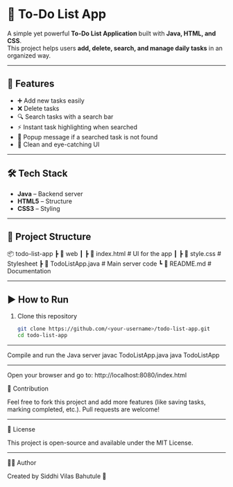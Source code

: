 # 📝 To-Do List App

A simple yet powerful **To-Do List Application** built with **Java, HTML, and CSS**.  
This project helps users **add, delete, search, and manage daily tasks** in an organized way.  

---

## 🚀 Features
- ➕ Add new tasks easily  
- ❌ Delete tasks  
- 🔍 Search tasks with a search bar  
- ⚡ Instant task highlighting when searched  
- 📢 Popup message if a searched task is not found  
- 🎨 Clean and eye-catching UI  

---

## 🛠️ Tech Stack
- **Java** – Backend server  
- **HTML5** – Structure  
- **CSS3** – Styling  

---

## 📂 Project Structure
📦 todo-list-app
┣ 📂 web
┃ ┣ 📜 index.html # UI for the app
┃ ┣ 📜 style.css # Stylesheet
┣ 📜 TodoListApp.java # Main server code
┗ 📜 README.md # Documentation


---

## ▶️ How to Run
1. Clone this repository  
   ```bash
   git clone https://github.com/<your-username>/todo-list-app.git
   cd todo-list-app

---

Compile and run the Java server
javac TodoListApp.java
java TodoListApp

---

Open your browser and go to:
http://localhost:8080/index.html

🤝 Contribution

Feel free to fork this project and add more features (like saving tasks, marking completed, etc.).
Pull requests are welcome!

---

📜 License

This project is open-source and available under the MIT License.

---

👩‍💻 Author

Created by Siddhi Vilas Bahutule 🚀
